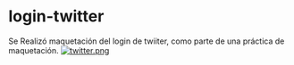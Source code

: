 # login-twitter
Se Realizó maquetación del  login de twiiter, como parte de una práctica de maquetación. 
[![twitter.png](https://i.postimg.cc/wvKtgMvS/twitter.png)](https://postimg.cc/xkRjP0LR)
